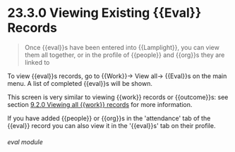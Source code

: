 # 23.3.0    Viewing Existing {{Eval}} Records

> Once {{eval}}s have been entered into {{Lamplight}}, you can view them all together, or in the profile of {{people}} and {{org}}s they are linked to 

To view {{eval}}s records, go to {{Work}}-> View all-> {{Eval}}s on the main menu. A list of completed {{eval}}s will be shown. 

This screen is very similar to viewing {{work}} records or {{outcome}}s: see section [9.2.0  Viewing all {{work}} records](/help/index/p/9.2.0) for more information.

If you have added {{people}} or {{org}}s in the 'attendance' tab of the {{eval}} record you can also view it in the '{{eval}}s' tab on their profile. 


###### eval module

